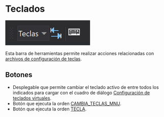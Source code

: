 # Teclados

![Barra de herramientas Teclados](../../../.gitbook/assets/barraherramientasteclas.png)

Esta barra de herramientas permite realizar acciones relacionadas con [archivos de configuración de teclas](/digi3d-net/primeros-pasos/primeros-pasos-usuarios-versiones-anteriores/archivos-configuracion-teclas.md).

## Botones

* Desplegable que permite cambiar el teclado activo de entre todos los indicados para cargar con el cuadro de diálogo [Configuración de teclados virtuales](/digi3d-net/referencia/cuadros-de-dialogo/configuracion-de-teclados-virtuales.md).
* Botón que ejecuta la orden [CAMBIA_TECLAS_MNU](../ventana-de-dibujo/ordenes/c/cambia-teclas-mnu.md).
* Botón que ejecuta la orden [TECLA](/digi3d-net/referencia/ventana-de-dibujo/ordenes/t/tecla.md).
